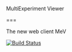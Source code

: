 MultiExperiment Viewer

===

The new web client MeV
 
[![Build Status](https://travis-ci.org/dfci-cccb/mev.png?branch=master)](https://travis-ci.org/dfci-cccb/mev)

